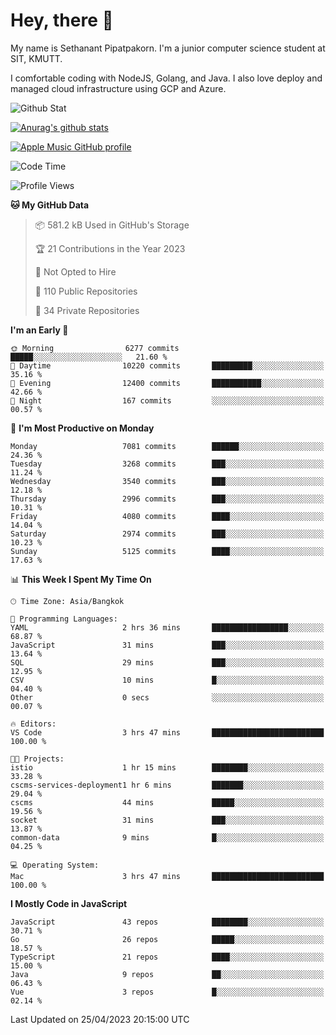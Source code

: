 # Hey, there 🙌
My name is Sethanant Pipatpakorn. I'm a junior computer science student at SIT, KMUTT.

I comfortable coding with NodeJS, Golang, and Java. I also love deploy and managed cloud infrastructure using GCP and Azure.

![Github Stat](https://github-profile-summary-cards.vercel.app/api/cards/profile-details?username=thetkpark&theme=dracula)

[![Anurag's github stats](https://github-readme-stats.vercel.app/api?username=thetkpark&count_private=true&show_icons=true&theme=tokyonight)](https://github.com/anuraghazra/github-readme-stats)

[![Apple Music GitHub profile](https://apple-music-github-profile.rayriffy.com/theme/light.svg?uid=000347.6120fcbefcb74cd59d65c108cc315787.1333)](https://github.com/rayriffy/apple-music-github-profile)

<!--START_SECTION:waka-->
![Code Time](http://img.shields.io/badge/Code%20Time-993%20hrs%2053%20mins-blue)

![Profile Views](http://img.shields.io/badge/Profile%20Views-0-blue)

**🐱 My GitHub Data** 

> 📦 581.2 kB Used in GitHub's Storage 
 > 
> 🏆 21 Contributions in the Year 2023
 > 
> 🚫 Not Opted to Hire
 > 
> 📜 110 Public Repositories 
 > 
> 🔑 34 Private Repositories 
 > 
**I'm an Early 🐤** 

```text
🌞 Morning                6277 commits        █████░░░░░░░░░░░░░░░░░░░░   21.60 % 
🌆 Daytime                10220 commits       █████████░░░░░░░░░░░░░░░░   35.16 % 
🌃 Evening                12400 commits       ███████████░░░░░░░░░░░░░░   42.66 % 
🌙 Night                  167 commits         ░░░░░░░░░░░░░░░░░░░░░░░░░   00.57 % 
```
📅 **I'm Most Productive on Monday** 

```text
Monday                   7081 commits        ██████░░░░░░░░░░░░░░░░░░░   24.36 % 
Tuesday                  3268 commits        ███░░░░░░░░░░░░░░░░░░░░░░   11.24 % 
Wednesday                3540 commits        ███░░░░░░░░░░░░░░░░░░░░░░   12.18 % 
Thursday                 2996 commits        ███░░░░░░░░░░░░░░░░░░░░░░   10.31 % 
Friday                   4080 commits        ████░░░░░░░░░░░░░░░░░░░░░   14.04 % 
Saturday                 2974 commits        ███░░░░░░░░░░░░░░░░░░░░░░   10.23 % 
Sunday                   5125 commits        ████░░░░░░░░░░░░░░░░░░░░░   17.63 % 
```


📊 **This Week I Spent My Time On** 

```text
🕑︎ Time Zone: Asia/Bangkok

💬 Programming Languages: 
YAML                     2 hrs 36 mins       █████████████████░░░░░░░░   68.87 % 
JavaScript               31 mins             ███░░░░░░░░░░░░░░░░░░░░░░   13.64 % 
SQL                      29 mins             ███░░░░░░░░░░░░░░░░░░░░░░   12.95 % 
CSV                      10 mins             █░░░░░░░░░░░░░░░░░░░░░░░░   04.40 % 
Other                    0 secs              ░░░░░░░░░░░░░░░░░░░░░░░░░   00.07 % 

🔥 Editors: 
VS Code                  3 hrs 47 mins       █████████████████████████   100.00 % 

🐱‍💻 Projects: 
istio                    1 hr 15 mins        ████████░░░░░░░░░░░░░░░░░   33.28 % 
cscms-services-deployment1 hr 6 mins         ███████░░░░░░░░░░░░░░░░░░   29.04 % 
cscms                    44 mins             █████░░░░░░░░░░░░░░░░░░░░   19.56 % 
socket                   31 mins             ███░░░░░░░░░░░░░░░░░░░░░░   13.87 % 
common-data              9 mins              █░░░░░░░░░░░░░░░░░░░░░░░░   04.25 % 

💻 Operating System: 
Mac                      3 hrs 47 mins       █████████████████████████   100.00 % 
```

**I Mostly Code in JavaScript** 

```text
JavaScript               43 repos            ████████░░░░░░░░░░░░░░░░░   30.71 % 
Go                       26 repos            █████░░░░░░░░░░░░░░░░░░░░   18.57 % 
TypeScript               21 repos            ████░░░░░░░░░░░░░░░░░░░░░   15.00 % 
Java                     9 repos             ██░░░░░░░░░░░░░░░░░░░░░░░   06.43 % 
Vue                      3 repos             █░░░░░░░░░░░░░░░░░░░░░░░░   02.14 % 
```




 Last Updated on 25/04/2023 20:15:00 UTC
<!--END_SECTION:waka-->
